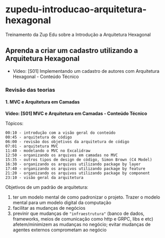 # zupedu-introducao-arquitetura-hexagonal
Treinamento da Zup Edu sobre a Introdução a Arquitetura Hexagonal

## Aprenda a criar um cadastro utilizando a Arquitetura Hexagonal
- Vídeo: [S01] Implementando um cadastro de autores com Arquitetura Hexagonal - Conteúdo Técnico

### Revisão das teorias
#### 1. MVC e Arquitetura em Camadas
**Vídeo: [S01] MVC e Arquitetura em Camadas - Conteúdo Técnico**

Tópicos:

    00:10 - introdução com a visão geral do conteúdo    
    00:45 - arquitetura de código    
    06:00 - revisão dos objetivos da arquitetura de código    
    07:01 - arquitetura MVC    
    11:40 - modelando o MVC no Excalidraw    
    12:50 - organizando os arquivos em camadas no MVC    
    15:35 - outros tipos de design de código, Simon Brown (C4 Model)     
    16:30 - organizando os arquivos utilizando package by layer    
    17:40 - organizando os arquivos utilizando package by feature    
    21:20 - organizando os arquivos utilizando package by component    
    23:10 - visão geral da arquitetura

Objetivos de um padrão de arquitetura:
  1. ter um modelo mental de como padronizar o projeto. Trazer o modelo mental para um modelo digital da computação
  2. facilitar as mudanças de negócios
  3. previnir que mudanças de `"infraestrutura"` (banco de dados, frameworks, meios de comunicação como http e GRPC, libs e etc) afetem/minimizem as mudanças no negócio; evitar mudanças de agentes externos comprometam ao negócio

